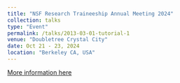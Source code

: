 ```yaml
---
title: "NSF Research Traineeship Annual Meeting 2024"
collection: talks
type: "Event"
permalink: /talks/2013-03-01-tutorial-1
venue: "Doubletree Crystal City"
date: Oct 21 - 23, 2024
location: "Berkeley CA, USA"
---
```


[More information here](http://exampleurl.com)


